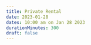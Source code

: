```yaml
---
title: Private Rental
date: 2023-01-28
dates: 10:00 am on Jan 28 2023
durationMinutes: 300
draft: false
---
```

